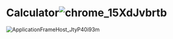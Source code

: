 # Calculator![chrome_15XdJvbrtb](https://user-images.githubusercontent.com/45186916/174904465-27470160-92e5-4148-80c7-d780429bc86a.png)
![ApplicationFrameHost_JtyP40i93m](https://user-images.githubusercontent.com/45186916/174904606-e2c540c8-e637-4d69-b868-52e9ea07c117.png)
